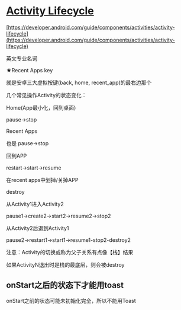 # [Activity Lifecycle](/2019/12_2/Activity_Lifecycle.md)

[https://developer.android.com/guide/components/activities/activity-lifecycle](https://developer.android.com/guide/components/activities/activity-lifecycle)

<i class="fa fa-hashtag"></i>
英文专业名词

★Recent Apps key

就是安卓三大虚拟按键(back, home, recent_app)的最右边那个

几个常见操作Activity的状态变化：

<i class="fa fa-hashtag"></i>
Home(App最小化，回到桌面)

pause->stop

<i class="fa fa-hashtag"></i>
Recent Apps

也是 pause->stop

<i class="fa fa-hashtag"></i>
回到APP

restart->start->resume

<i class="fa fa-hashtag"></i>
在recent apps中划掉/关掉APP

destroy

<i class="fa fa-hashtag"></i>
从Activity1进入Activity2

pause1->create2->start2->resume2->stop2

<i class="fa fa-hashtag"></i>
从Activity2后退到Activity1

pause2->restart1->start1->resume1-stop2-destroy2

注意：Activity的切换或称为父子关系有点像【栈】结果

如果ActivityN退出时是栈的最底层，则会被destroy

## onStart之后的状态下才能用toast

onStart之前的状态可能未初始化完全，所以不能用Toast
